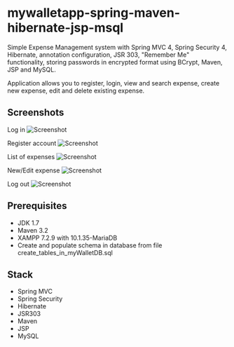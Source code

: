 # mywalletapp-spring-maven-hibernate-jsp-msql
Simple Expense Management system with Spring MVC 4, Spring Security 4, Hibernate, annotation configuration, JSR 303, "Remember Me" functionality, storing passwords in encrypted format using BCrypt, Maven, JSP and MySQL.

Application allows you to register, login, view and search expense, create new expense, edit and delete existing expense.

## Screenshots

Log in
![Screenshot](https://drive.google.com/uc?id=1h_gHno3JjrvGq_X7QMB70LBZyHlTlRu-)

Register account
![Screenshot](https://drive.google.com/uc?id=1i2i83OAEPAtKQUHy6-q-1elZB5J5exdJ)

List of expenses
![Screenshot](https://drive.google.com/uc?id=1RmDeRIi-qTqn2el1KrRxI0MM7KB1pB-6)

New/Edit expense
![Screenshot](https://drive.google.com/uc?id=1eDY737PKHT2plX3NPlIS3wWJTPFysr5X)

Log out
![Screenshot](https://drive.google.com/uc?id=16EXPpRBhT3KVeF11xWhOq39DL0pVLFs5)

## Prerequisites
- JDK 1.7
- Maven 3.2
- XAMPP 7.2.9 with 10.1.35-MariaDB
- Create and populate schema in database from file create_tables_in_myWalletDB.sql

## Stack
- Spring MVC
- Spring Security
- Hibernate
- JSR303
- Maven
- JSP
- MySQL
